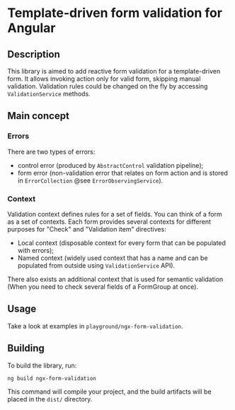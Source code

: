 # Template-driven form validation for Angular

## Description

This library is aimed to add reactive form validation for a template-driven form. It allows invoking action only for valid form, skipping manual validation. Validation rules could be changed on the fly by accessing `ValidationService` methods.

## Main concept

### Errors

There are two types of errors:
- control error (produced by `AbstractControl` validation pipeline);
- form error (non-validation error that relates on form action and is stored in `ErrorCollection` @see `ErrorObservingService`).

### Context

Validation context defines rules for a set of fields. You can think of a form as a set of contexts. Each form provides several contexts for different purposes for "Check" and "Validation item" directives:
- Local context (disposable context for every form that can be populated with errors);
- Named context (widely used context that has a name and can be populated from outside using `ValidationService` API).

There also exists an additional context that is used for semantic validation (When you need to check several fields of a FormGroup at once).

## Usage

Take a look at examples in `playground/ngx-form-validation`.

## Building

To build the library, run:

```bash
ng build ngx-form-validation
```

This command will compile your project, and the build artifacts will be placed in the `dist/` directory.
